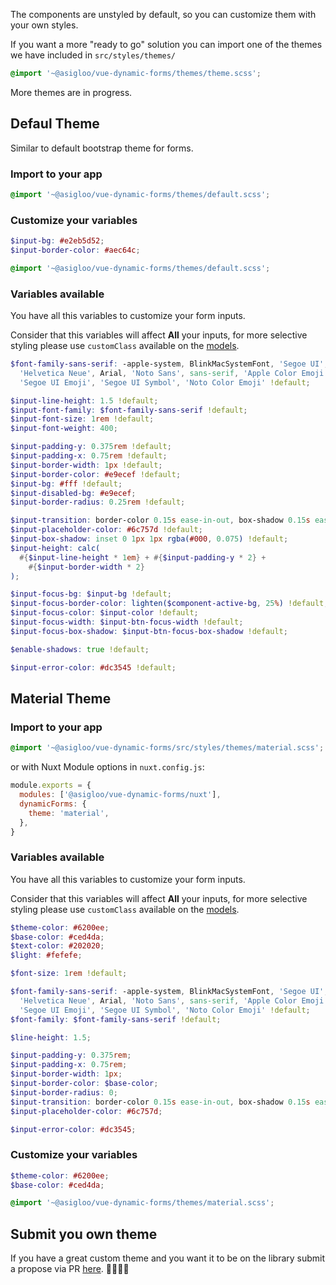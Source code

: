The components are unstyled by default, so you can customize them with your own styles.

If you want a more "ready to go" solution you can import one of the themes we have included in `src/styles/themes/`

```scss
@import '~@asigloo/vue-dynamic-forms/themes/theme.scss';
```

More themes are in progress.

## Defaul Theme

Similar to default bootstrap theme for forms.

### Import to your app

```scss
@import '~@asigloo/vue-dynamic-forms/themes/default.scss';
```

### Customize your variables

```scss
$input-bg: #e2eb5d52;
$input-border-color: #aec64c;

@import '~@asigloo/vue-dynamic-forms/themes/default.scss';
```

### Variables available

You have all this variables to customize your form inputs.

Consider that this variables will affect **All** your inputs, for more selective styling please use `customClass` available on the [models](./models.md).

```scss
$font-family-sans-serif: -apple-system, BlinkMacSystemFont, 'Segoe UI', Roboto,
  'Helvetica Neue', Arial, 'Noto Sans', sans-serif, 'Apple Color Emoji',
  'Segoe UI Emoji', 'Segoe UI Symbol', 'Noto Color Emoji' !default;

$input-line-height: 1.5 !default;
$input-font-family: $font-family-sans-serif !default;
$input-font-size: 1rem !default;
$input-font-weight: 400;

$input-padding-y: 0.375rem !default;
$input-padding-x: 0.75rem !default;
$input-border-width: 1px !default;
$input-border-color: #e9ecef !default;
$input-bg: #fff !default;
$input-disabled-bg: #e9ecef;
$input-border-radius: 0.25rem !default;

$input-transition: border-color 0.15s ease-in-out, box-shadow 0.15s ease-in-out !default;
$input-placeholder-color: #6c757d !default;
$input-box-shadow: inset 0 1px 1px rgba(#000, 0.075) !default;
$input-height: calc(
  #{$input-line-height * 1em} + #{$input-padding-y * 2} +
    #{$input-border-width * 2}
);

$input-focus-bg: $input-bg !default;
$input-focus-border-color: lighten($component-active-bg, 25%) !default;
$input-focus-color: $input-color !default;
$input-focus-width: $input-btn-focus-width !default;
$input-focus-box-shadow: $input-btn-focus-box-shadow !default;

$enable-shadows: true !default;

$input-error-color: #dc3545 !default;
```

## Material Theme

### Import to your app

```scss
@import '~@asigloo/vue-dynamic-forms/src/styles/themes/material.scss';
```

or with Nuxt Module options in `nuxt.config.js`:

```javascript [nuxt.config.js]
module.exports = {
  modules: ['@asigloo/vue-dynamic-forms/nuxt'],
  dynamicForms: {
    theme: 'material',
  },
}
```

### Variables available

You have all this variables to customize your form inputs.

Consider that this variables will affect **All** your inputs, for more selective styling please use `customClass` available on the [models](./models.md).

```scss
$theme-color: #6200ee;
$base-color: #ced4da;
$text-color: #202020;
$light: #fefefe;

$font-size: 1rem !default;

$font-family-sans-serif: -apple-system, BlinkMacSystemFont, 'Segoe UI', Roboto,
  'Helvetica Neue', Arial, 'Noto Sans', sans-serif, 'Apple Color Emoji',
  'Segoe UI Emoji', 'Segoe UI Symbol', 'Noto Color Emoji' !default;
$font-family: $font-family-sans-serif !default;

$line-height: 1.5;

$input-padding-y: 0.375rem;
$input-padding-x: 0.75rem;
$input-border-width: 1px;
$input-border-color: $base-color;
$input-border-radius: 0;
$input-transition: border-color 0.15s ease-in-out, box-shadow 0.15s ease-in-out;
$input-placeholder-color: #6c757d;

$input-error-color: #dc3545;
```

### Customize your variables

```scss
$theme-color: #6200ee;
$base-color: #ced4da;

@import '~@asigloo/vue-dynamic-forms/themes/material.scss';
```

## Submit you own theme

If you have a great custom theme and you want it to be on the library submit a propose via PR [here](https://github.com/alvarosaburido/vue-dynamic-forms/pulls). 👩‍🎤👨‍🎤
